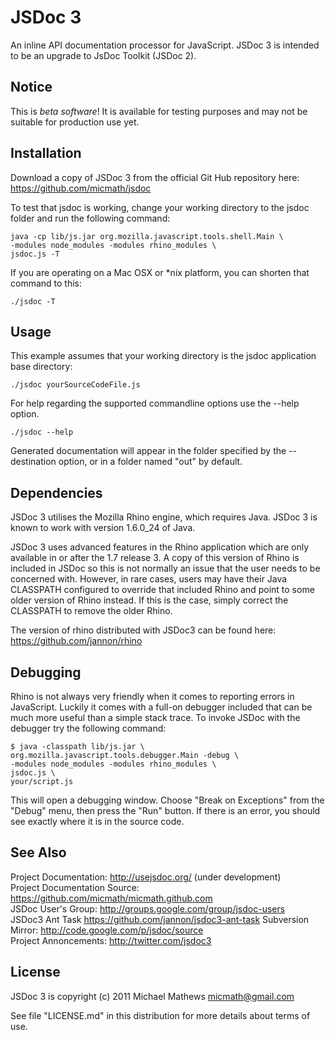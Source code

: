 JSDoc 3
=======

An inline API documentation processor for JavaScript. JSDoc 3 is intended to be
an upgrade to JsDoc Toolkit (JSDoc 2).

Notice
------

This is *beta software*! It is available for testing purposes and may not be 
suitable for production use yet.

Installation
------------

Download a copy of JSDoc 3 from the official Git Hub repository here:
<https://github.com/micmath/jsdoc>

To test that jsdoc is working, change your working directory to the jsdoc folder
and run the following command:

	java -cp lib/js.jar org.mozilla.javascript.tools.shell.Main \
	-modules node_modules -modules rhino_modules \
	jsdoc.js -T
	
If you are operating on a Mac OSX or *nix platform, you can shorten that command
to this:

    ./jsdoc -T

Usage
-----

This example assumes that your working directory is the jsdoc application base
directory:

    ./jsdoc yourSourceCodeFile.js

For help regarding the supported commandline options use the --help option.

	./jsdoc --help

Generated documentation will appear in the folder specified by the --destination
option, or in a folder named "out" by default.

Dependencies
------------

JSDoc 3 utilises the Mozilla Rhino engine, which requires Java. JSDoc 3 is known
to work with version 1.6.0_24 of Java.

JSDoc 3 uses advanced features in the Rhino application which are only
available in or after the 1.7 release 3. A copy of this version of Rhino is
included in JSDoc so this is not normally an issue that the user needs to be
concerned with. However, in rare cases, users may have their Java CLASSPATH
configured to override that included Rhino and point to some older version of
Rhino instead. If this is the case, simply correct the CLASSPATH to remove the
older Rhino.

The version of rhino distributed with JSDoc3 can be found here:  https://github.com/jannon/rhino

Debugging
---------

Rhino is not always very friendly when it comes to reporting errors in
JavaScript. Luckily it comes with a full-on debugger included that can be much
more useful than a simple stack trace. To invoke JSDoc with the debugger try the
following command:

    $ java -classpath lib/js.jar \
    org.mozilla.javascript.tools.debugger.Main -debug \
    -modules node_modules -modules rhino_modules \
    jsdoc.js \
    your/script.js

This will open a debugging window. Choose "Break on Exceptions" from the "Debug"
menu, then press the "Run" button. If there is an error, you should see exactly
where it is in the source code.

See Also
--------

Project Documentation: <http://usejsdoc.org/> (under development)  
Project Documentation Source: <https://github.com/micmath/micmath.github.com>  
JSDoc User's Group: <http://groups.google.com/group/jsdoc-users>  
JSDoc3 Ant Task <https://github.com/jannon/jsdoc3-ant-task>
Subversion Mirror: <http://code.google.com/p/jsdoc/source>  
Project Annoncements: <http://twitter.com/jsdoc3>

License
-------

JSDoc 3 is copyright (c) 2011 Michael Mathews <micmath@gmail.com>

See file "LICENSE.md" in this distribution for more details about
terms of use.